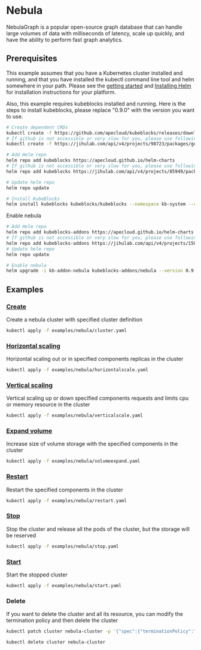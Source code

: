# Nebula

NebulaGraph is a popular open-source graph database that can handle large volumes of data with milliseconds of latency, scale up quickly, and have the ability to perform fast graph analytics.

## Prerequisites

This example assumes that you have a Kubernetes cluster installed and running, and that you have installed the kubectl command line tool and helm somewhere in your path. Please see the [getting started](https://kubernetes.io/docs/setup/)  and [Installing Helm](https://helm.sh/docs/intro/install/) for installation instructions for your platform.

Also, this example requires kubeblocks installed and running. Here is the steps to install kubeblocks, please replace "0.9.0" with the version you want to use.
```bash
# Create dependent CRDs
kubectl create -f https://github.com/apecloud/kubeblocks/releases/download/v0.9.0/kubeblocks_crds.yaml
# If github is not accessible or very slow for you, please use following command instead
kubectl create -f https://jihulab.com/api/v4/projects/98723/packages/generic/kubeblocks/v0.9.0/kubeblocks_crds.yaml

# Add Helm repo 
helm repo add kubeblocks https://apecloud.github.io/helm-charts
# If github is not accessible or very slow for you, please use following repo instead
helm repo add kubeblocks https://jihulab.com/api/v4/projects/85949/packages/helm/stable

# Update helm repo
helm repo update

# Install KubeBlocks
helm install kubeblocks kubeblocks/kubeblocks --namespace kb-system --create-namespace --version="0.9.0"
```
Enable nebula
```bash
# Add Helm repo 
helm repo add kubeblocks-addons https://apecloud.github.io/helm-charts
# If github is not accessible or very slow for you, please use following repo instead
helm repo add kubeblocks-addons https://jihulab.com/api/v4/projects/150246/packages/helm/stable
# Update helm repo
helm repo update

# Enable nebula 
helm upgrade -i kb-addon-nebula kubeblocks-addons/nebula --version 0.9.0 -n kb-system  
``` 

## Examples

### [Create](cluster.yaml) 
Create a nebula cluster with specified cluster definition 
```bash
kubectl apply -f examples/nebula/cluster.yaml
```

### [Horizontal scaling](horizontalscale.yaml)
Horizontal scaling out or in specified components replicas in the cluster
```bash
kubectl apply -f examples/nebula/horizontalscale.yaml
```

### [Vertical scaling](verticalscale.yaml)
Vertical scaling up or down specified components requests and limits cpu or memory resource in the cluster
```bash
kubectl apply -f examples/nebula/verticalscale.yaml
```

### [Expand volume](volumeexpand.yaml)
Increase size of volume storage with the specified components in the cluster
```bash
kubectl apply -f examples/nebula/volumeexpand.yaml
```

### [Restart](restart.yaml)
Restart the specified components in the cluster
```bash
kubectl apply -f examples/nebula/restart.yaml
```

### [Stop](stop.yaml)
Stop the cluster and release all the pods of the cluster, but the storage will be reserved
```bash
kubectl apply -f examples/nebula/stop.yaml
```

### [Start](start.yaml)
Start the stopped cluster
```bash
kubectl apply -f examples/nebula/start.yaml
```

### Delete
If you want to delete the cluster and all its resource, you can modify the termination policy and then delete the cluster
```bash
kubectl patch cluster nebula-cluster -p '{"spec":{"terminationPolicy":"WipeOut"}}' --type="merge"

kubectl delete cluster nebula-cluster
```

